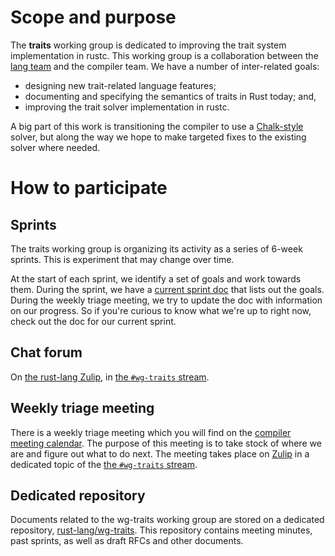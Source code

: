 # Scope and purpose

The **traits** working group is dedicated to improving the trait
system implementation in rustc. This working group is a collaboration
between the [lang team] and the compiler team. We have a number of inter-related
goals:

- designing new trait-related language features;
- documenting and specifying the semantics of traits in Rust today; and,
- improving the trait solver implementation in rustc.

[lang team]: https://github.com/rust-lang/lang-team/

A big part of this work is transitioning the compiler to use a
[Chalk-style] solver, but along the way we hope to make targeted fixes
to the existing solver where needed.

[Chalk-style]: https://github.com/rust-lang-nursery/chalk


# How to participate

## Sprints

The traits working group is organizing its activity as a series of 6-week sprints.
This is experiment that may change over time.

At the start of each sprint, we identify a set of goals and work towards
them. During the sprint, we have a [current sprint doc][sprint] that
lists out the goals. During the weekly triage meeting, we try to update
the doc with information on our progress. So if you're curious to know
what we're up to right now, check out the doc for our current sprint.

[sprint]: https://paper.dropbox.com/doc/2019.03.18-2019.04.29--AZqhzp6EUY7mDvJyaR3W9tb_Ag-5gix1dpUSHKirVcEww5iw

## Chat forum

On [the rust-lang Zulip][z], in [the `#wg-traits` stream][s].

[z]: https://rust-lang.zulipchat.com/
[s]: https://rust-lang.zulipchat.com/#narrow/stream/144729-wg-traits

## Weekly triage meeting

There is a weekly triage meeting which you will find on the [compiler
meeting calendar][c]. The purpose of this meeting is to take stock of
where we are and figure out what to do next. The meeting takes place
on [Zulip][z] in a dedicated topic of the [the `#wg-traits`
stream][s].

[c]: https://github.com/rust-lang/compiler-team#meeting-calendar

## Dedicated repository

Documents related to the wg-traits working group are stored on a
dedicated repository, [rust-lang/wg-traits]. This repository contains
meeting minutes, past sprints, as well as draft RFCs and other
documents.

[rust-lang/wg-traits]: https://github.com/rust-lang/wg-traits

